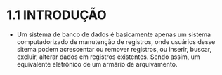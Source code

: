 # 1.1 INTRODUÇÃO
- Um sistema de banco de dados é basicamente apenas um sistema computadorizado de manutenção de registros, onde usuários desse sitema podem acrescentar ou remover registros, ou inserir, buscar, excluir, alterar dados em registros existentes.  Sendo assim, um equivalente eletrônico de um armário de arquivamento.




